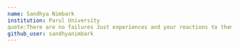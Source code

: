 ```yaml
---
name: Sandhya Nimbark
institution: Parul University
quote:There are no failures Just experiences and your reactions to them..
github_user: sandhyanimbark
---
```

